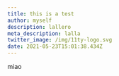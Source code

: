 ```yaml
---
title: this is a test
author: myself
description: lallero
meta_description: lalla
twitter_image: /img/11ty-logo.svg
date: 2021-05-23T15:01:38.434Z
---
```

miao